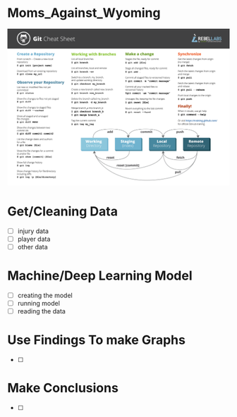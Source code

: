 # Moms_Against_Wyoming
![alt text](GitCommands.png)

# Get/Cleaning Data
- [ ] injury data
- [ ] player data
- [ ] other data

# Machine/Deep Learning Model
- [ ] creating the model
-[ ] running model
-[ ] reading the data

# Use Findings To make Graphs
-[ ] 

# Make Conclusions
-[ ]